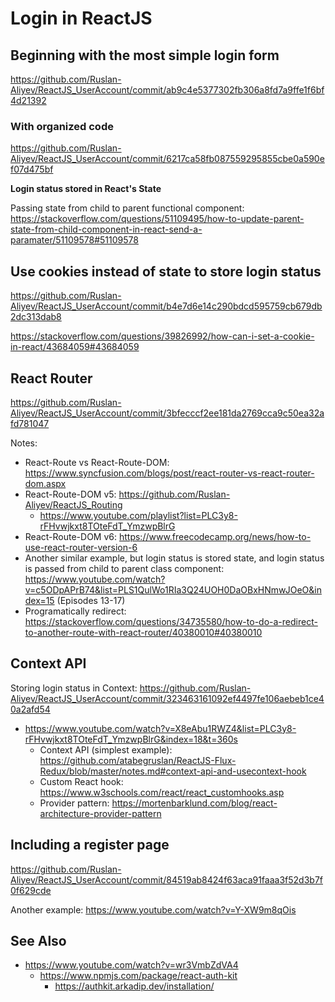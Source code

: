 # Login in ReactJS

## Beginning with the most simple login form

https://github.com/Ruslan-Aliyev/ReactJS_UserAccount/commit/ab9c4e5377302fb306a8fd7a9ffe1f6bf4d21392

### With organized code

https://github.com/Ruslan-Aliyev/ReactJS_UserAccount/commit/6217ca58fb087559295855cbe0a590ef07d475bf

**Login status stored in React's State**

Passing state from child to parent functional component: https://stackoverflow.com/questions/51109495/how-to-update-parent-state-from-child-component-in-react-send-a-paramater/51109578#51109578

## Use cookies instead of state to store login status

https://github.com/Ruslan-Aliyev/ReactJS_UserAccount/commit/b4e7d6e14c290bdcd595759cb679db2dc313dab8

https://stackoverflow.com/questions/39826992/how-can-i-set-a-cookie-in-react/43684059#43684059

## React Router

https://github.com/Ruslan-Aliyev/ReactJS_UserAccount/commit/3bfecccf2ee181da2769cca9c50ea32afd781047

Notes:
- React-Route vs React-Route-DOM: https://www.syncfusion.com/blogs/post/react-router-vs-react-router-dom.aspx
- React-Route-DOM v5: https://github.com/Ruslan-Aliyev/ReactJS_Routing
	- https://www.youtube.com/playlist?list=PLC3y8-rFHvwjkxt8TOteFdT_YmzwpBlrG
- React-Route-DOM v6: https://www.freecodecamp.org/news/how-to-use-react-router-version-6
- Another similar example, but login status is stored state, and login status is passed from child to parent class component: https://www.youtube.com/watch?v=c5ODpAPrB74&list=PLS1QulWo1RIa3Q24UOH0DaOBxHNmwJOeO&index=15 (Episodes 13-17)
- Programatically redirect: https://stackoverflow.com/questions/34735580/how-to-do-a-redirect-to-another-route-with-react-router/40380010#40380010

## Context API

Storing login status in Context: https://github.com/Ruslan-Aliyev/ReactJS_UserAccount/commit/323463161092ef4497fe106aebeb1ce40a2afd54

- https://www.youtube.com/watch?v=X8eAbu1RWZ4&list=PLC3y8-rFHvwjkxt8TOteFdT_YmzwpBlrG&index=18&t=360s
	- Context API (simplest example): https://github.com/atabegruslan/ReactJS-Flux-Redux/blob/master/notes.md#context-api-and-usecontext-hook
	- Custom React hook: https://www.w3schools.com/react/react_customhooks.asp
	- Provider pattern: https://mortenbarklund.com/blog/react-architecture-provider-pattern

## Including a register page

https://github.com/Ruslan-Aliyev/ReactJS_UserAccount/commit/84519ab8424f63aca91faaa3f52d3b7f0f629cde

Another example: https://www.youtube.com/watch?v=Y-XW9m8qOis

## See Also

- https://www.youtube.com/watch?v=wr3VmbZdVA4
	- https://www.npmjs.com/package/react-auth-kit
		- https://authkit.arkadip.dev/installation/
